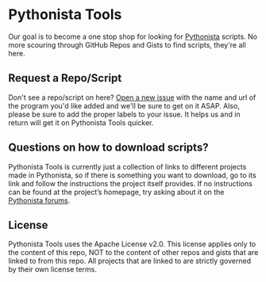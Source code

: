 Pythonista Tools
================

Our goal is to become a one stop shop for looking for [Pythonista](http://omz-software.com/pythonista/) scripts. No more scouring through GitHub Repos and Gists to find scripts, they're all here.

Request a Repo/Script
------------

Don't see a repo/script on here? [Open a new issue](https://github.com/Pythonista-Tools/Pythonista-Tools/issues/new?title=Please+add+this+link+to+Pythonista-Tools&body=URL:+) with the name and url of the program you'd like added and we'll be sure to get on it ASAP. Also, please be sure to add the proper labels to your issue. It helps us and in return will get it on Pythonista Tools quicker.

Questions on how to download scripts?
------------

Pythonista Tools is currently just a collection of links to different projects made in Pythonista, so if there is something you want to download, go to its link and follow the instructions the project itself provides. If no instructions can be found at the project’s homepage, try asking about it on the [Pythonista forums](http://omz-forums.appspot.com/pythonista).

License
------------

Pythonista Tools uses the Apache License v2.0.  This license applies only to the content of this repo, NOT to the content of other repos and gists that are linked to from this repo. All projects that are linked to are strictly governed by their own license terms.
